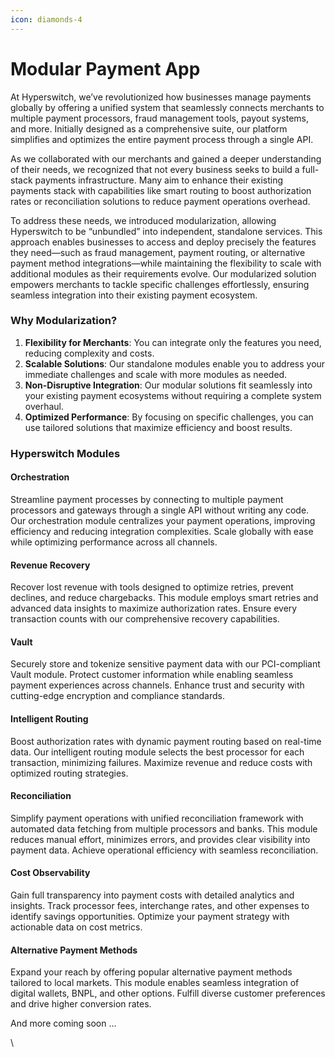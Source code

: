 ```yaml
---
icon: diamonds-4
---
```


# Modular Payment App

At Hyperswitch, we’ve revolutionized how businesses manage payments globally by offering a unified system that seamlessly connects merchants to multiple payment processors, fraud management tools, payout systems, and more. Initially designed as a comprehensive suite, our platform simplifies and optimizes the entire payment process through a single API.

As we collaborated with our merchants and gained a deeper understanding of their needs, we recognized that not every business seeks to build a full-stack payments infrastructure. Many aim to enhance their existing payments stack with capabilities like smart routing to boost authorization rates or reconciliation solutions to reduce payment operations overhead.

To address these needs, we introduced modularization, allowing Hyperswitch to be “unbundled” into independent, standalone services. This approach enables businesses to access and deploy precisely the features they need—such as fraud management, payment routing, or alternative payment method integrations—while maintaining the flexibility to scale with additional modules as their requirements evolve. Our modularized solution empowers merchants to tackle specific challenges effortlessly, ensuring seamless integration into their existing payment ecosystem.

### Why Modularization?

1. **Flexibility for Merchants**: You can integrate only the features you need, reducing complexity and costs.
2. **Scalable Solutions**: Our standalone modules enable you to address your immediate challenges and scale with more modules as needed.
3. **Non-Disruptive Integration**: Our modular solutions fit seamlessly into your existing payment ecosystems without requiring a complete system overhaul.
4. **Optimized Performance**: By focusing on specific challenges, you can use tailored solutions that maximize efficiency and boost results.

### Hyperswitch Modules

#### Orchestration

Streamline payment processes by connecting to multiple payment processors and gateways through a single API without writing any code. Our orchestration module centralizes your payment operations, improving efficiency and reducing integration complexities. Scale globally with ease while optimizing performance across all channels.&#x20;

#### **Revenue Recovery**

Recover lost revenue with tools designed to optimize retries, prevent declines, and reduce chargebacks. This module employs smart retries and advanced data insights to maximize authorization rates. Ensure every transaction counts with our comprehensive recovery capabilities.

#### Vault

Securely store and tokenize sensitive payment data with our PCI-compliant Vault module. Protect customer information while enabling seamless payment experiences across channels. Enhance trust and security with cutting-edge encryption and compliance standards.

#### Intelligent Routing

Boost authorization rates with dynamic payment routing based on real-time data. Our intelligent routing module selects the best processor for each transaction, minimizing failures. Maximize revenue and reduce costs with optimized routing strategies.

#### Reconciliation

Simplify payment operations with unified reconciliation framework with automated data fetching from multiple processors and banks. This module reduces manual effort, minimizes errors, and provides clear visibility into payment data. Achieve operational efficiency with seamless reconciliation.

#### Cost Observability

Gain full transparency into payment costs with detailed analytics and insights. Track processor fees, interchange rates, and other expenses to identify savings opportunities. Optimize your payment strategy with actionable data on cost metrics.

#### Alternative Payment Methods

Expand your reach by offering popular alternative payment methods tailored to local markets. This module enables seamless integration of digital wallets, BNPL, and other options. Fulfill diverse customer preferences and drive higher conversion rates.

And more coming soon ...

\
